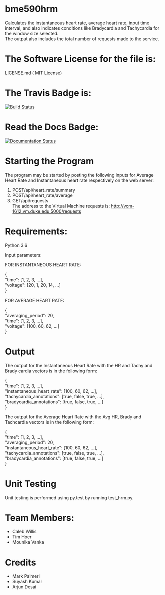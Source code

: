 # bme590hrm 
Calculates the instantaneous heart rate, average heart rate, input time interval, and also indicates conditions like Bradycardia and Tachycardia for the window size selected. <br />
The output also includes the total number of requests made to the service.


The Software License for the file is:
=========
LICENSE.md ( MIT License)

The Travis Badge is:
=========
[![Build Status](https://travis-ci.org/MounikaVanka/bme590hrm.svg?branch=master)](https://travis-ci.org/MounikaVanka/bme590hrm)

Read the Docs Badge:
=========
<a href='http://bmehrmproject.readthedocs.io/en/latest/?badge=latest'>
    <img src='https://readthedocs.org/projects/bmehrmproject/badge/?version=latest' alt='Documentation Status' />
</a>   


Starting the Program
=========
The program may be started by posting the following inputs for Average Heart Rate and Instantaneous heart rate respectively on the web server:
1. POST/api/heart_rate/summary
2. POST/api/heart_rate/average
3. GET/api/requests <br />
The address to the Virtual Machine requests is:
http://vcm-1612.vm.duke.edu:5000/requests


Requirements:
=========
Python 3.6

Input parameters:

FOR INSTANTANEOUS HEART RATE: 

{ <br />
    "time": [1, 2, 3, ...],      
    "voltage": [20, 1, 20, 14, ...]  
} 

FOR AVERAGE HEART RATE: 

{ <br />
    "averaging_period": 20, <br />
    "time": [1, 2, 3, ...], <br />
    "voltage": [100, 60, 62, ...]  <br />
} <br />
  


Output
=========
The output for the Instantaneous Heart Rate with the HR and Tachy and Brady cardia vectors is in the following form:

{ <br />
    "time": [1, 2, 3, ...], <br />
    "instantaneous_heart_rate": [100, 60, 62, ...], <br />
    "tachycardia_annotations": [true, false, true, ...], <br />
    "bradycardia_annotations": [true, false, true, ...] <br />
} <br />

The output for the Average Heart Rate with the Avg HR, Brady and Tachcardia vectors is in the following form:

{ <br />
    "time": [1, 2, 3, ...], <br />
    "averaging_period": 20, <br />
    "instantaneous_heart_rate": [100, 60, 62, ...], <br />
    "tachycardia_annotations": [true, false, true, ...], <br />
    "bradycardia_annotations": [true, false, true, ...] <br />
} <br />



Unit Testing
=========
Unit testing is performed using py.test by running test_hrm.py.

Team Members:
======
+ Caleb Willis
+ Tim Hoer
+ Mounika Vanka


Credits
=======
* Mark Palmeri
* Suyash Kumar
* Arjun Desai


